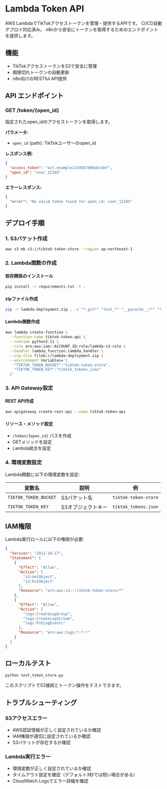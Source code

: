 # Lambda Token API

AWS LambdaでTikTokアクセストークンを管理・提供するAPIです。
CI/CD自動デプロイ対応済み。
n8nから安全にトークンを取得するためのエンドポイントを提供します。

## 機能

- TikTokアクセストークンをS3で安全に管理
- 期限切れトークンの自動更新
- n8n向けのRESTful API提供

## API エンドポイント

### GET /token/{open_id}

指定されたopen_idのアクセストークンを取得します。

**パラメータ:**
- `open_id` (path): TikTokユーザーのopen_id

**レスポンス例:**
```json
{
  "access_token": "act.example1234567890abcdef",
  "open_id": "user_12345"
}
```

**エラーレスポンス:**
```json
{
  "error": "No valid token found for open_id: user_12345"
}
```

## デプロイ手順

### 1. S3バケット作成
```bash
aws s3 mb s3://tiktok-token-store --region ap-northeast-1
```

### 2. Lambda関数の作成

#### 依存関係のインストール
```bash
pip install -r requirements.txt -t .
```

#### zipファイル作成
```bash
zip -r lambda-deployment.zip . -x "*.git*" "test_*" "__pycache__/*" "*.pyc"
```

#### Lambda関数作成
```bash
aws lambda create-function \
  --function-name tiktok-token-api \
  --runtime python3.11 \
  --role arn:aws:iam::ACCOUNT_ID:role/lambda-s3-role \
  --handler lambda_function.lambda_handler \
  --zip-file fileb://lambda-deployment.zip \
  --environment Variables='{
    "TIKTOK_TOKEN_BUCKET":"tiktok-token-store",
    "TIKTOK_TOKEN_KEY":"tiktok_tokens.json"
  }'
```

### 3. API Gateway設定

#### REST API作成
```bash
aws apigateway create-rest-api --name tiktok-token-api
```

#### リソース・メソッド設定
- `/token/{open_id}` パスを作成
- GETメソッドを設定
- Lambda統合を設定

### 4. 環境変数設定

Lambda関数に以下の環境変数を設定:

| 変数名 | 説明 | 例 |
|--------|------|-----|
| `TIKTOK_TOKEN_BUCKET` | S3バケット名 | `tiktok-token-store` |
| `TIKTOK_TOKEN_KEY` | S3オブジェクトキー | `tiktok_tokens.json` |

## IAM権限

Lambda実行ロールに以下の権限が必要:

```json
{
  "Version": "2012-10-17",
  "Statement": [
    {
      "Effect": "Allow",
      "Action": [
        "s3:GetObject",
        "s3:PutObject"
      ],
      "Resource": "arn:aws:s3:::tiktok-token-store/*"
    },
    {
      "Effect": "Allow",
      "Action": [
        "logs:CreateLogGroup",
        "logs:CreateLogStream",
        "logs:PutLogEvents"
      ],
      "Resource": "arn:aws:logs:*:*:*"
    }
  ]
}
```

## ローカルテスト

```bash
python test_token_store.py
```

このスクリプトでS3接続とトークン操作をテストできます。

## トラブルシューティング

### S3アクセスエラー
- AWS認証情報が正しく設定されているか確認
- IAM権限が適切に設定されているか確認
- S3バケットが存在するか確認

### Lambda実行エラー
- 環境変数が正しく設定されているか確認
- タイムアウト設定を確認（デフォルト3秒では短い場合がある）
- CloudWatch Logsでエラー詳細を確認